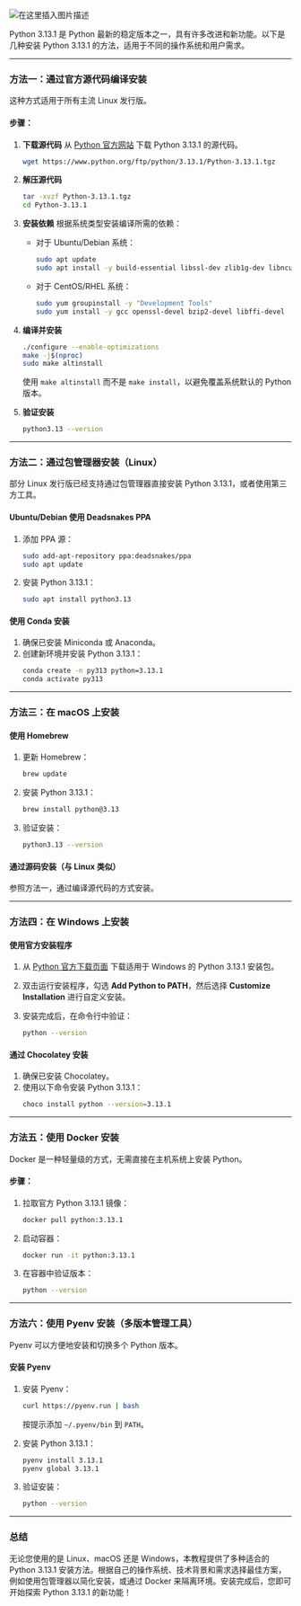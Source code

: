 ![在这里插入图片描述](https://i-blog.csdnimg.cn/direct/13308bce95944eb1a2a47d8367c9a627.png)




Python 3.13.1 是 Python 最新的稳定版本之一，具有许多改进和新功能。以下是几种安装 Python 3.13.1 的方法，适用于不同的操作系统和用户需求。

---

### 方法一：通过官方源代码编译安装

这种方式适用于所有主流 Linux 发行版。

#### 步骤：
1. **下载源代码**
   从 [Python 官方网站](https://www.python.org/downloads/) 下载 Python 3.13.1 的源代码。
   ```bash
   wget https://www.python.org/ftp/python/3.13.1/Python-3.13.1.tgz
   ```

2. **解压源代码**
   ```bash
   tar -xvzf Python-3.13.1.tgz
   cd Python-3.13.1
   ```

3. **安装依赖**
   根据系统类型安装编译所需的依赖：
   - 对于 Ubuntu/Debian 系统：
     ```bash
     sudo apt update
     sudo apt install -y build-essential libssl-dev zlib1g-dev libncurses5-dev libnss3-dev libreadline-dev libffi-dev curl libbz2-dev
     ```
   - 对于 CentOS/RHEL 系统：
     ```bash
     sudo yum groupinstall -y "Development Tools"
     sudo yum install -y gcc openssl-devel bzip2-devel libffi-devel
     ```

4. **编译并安装**
   ```bash
   ./configure --enable-optimizations
   make -j$(nproc)
   sudo make altinstall
   ```
   使用 `make altinstall` 而不是 `make install`，以避免覆盖系统默认的 Python 版本。

5. **验证安装**
   ```bash
   python3.13 --version
   ```

---

### 方法二：通过包管理器安装（Linux）

部分 Linux 发行版已经支持通过包管理器直接安装 Python 3.13.1，或者使用第三方工具。

#### Ubuntu/Debian 使用 Deadsnakes PPA
1. 添加 PPA 源：
   ```bash
   sudo add-apt-repository ppa:deadsnakes/ppa
   sudo apt update
   ```

2. 安装 Python 3.13.1：
   ```bash
   sudo apt install python3.13
   ```

#### 使用 Conda 安装
1. 确保已安装 Miniconda 或 Anaconda。
2. 创建新环境并安装 Python 3.13.1：
   ```bash
   conda create -n py313 python=3.13.1
   conda activate py313
   ```

---

### 方法三：在 macOS 上安装

#### 使用 Homebrew
1. 更新 Homebrew：
   ```bash
   brew update
   ```

2. 安装 Python 3.13.1：
   ```bash
   brew install python@3.13
   ```

3. 验证安装：
   ```bash
   python3.13 --version
   ```

#### 通过源码安装（与 Linux 类似）
参照方法一，通过编译源代码的方式安装。

---

### 方法四：在 Windows 上安装

#### 使用官方安装程序
1. 从 [Python 官方下载页面](https://www.python.org/downloads/windows/) 下载适用于 Windows 的 Python 3.13.1 安装包。

2. 双击运行安装程序，勾选 **Add Python to PATH**，然后选择 **Customize Installation** 进行自定义安装。

3. 安装完成后，在命令行中验证：
   ```bash
   python --version
   ```

#### 通过 Chocolatey 安装
1. 确保已安装 Chocolatey。
2. 使用以下命令安装 Python 3.13.1：
   ```bash
   choco install python --version=3.13.1
   ```

---

### 方法五：使用 Docker 安装

Docker 是一种轻量级的方式，无需直接在主机系统上安装 Python。

#### 步骤：
1. 拉取官方 Python 3.13.1 镜像：
   ```bash
   docker pull python:3.13.1
   ```

2. 启动容器：
   ```bash
   docker run -it python:3.13.1
   ```

3. 在容器中验证版本：
   ```bash
   python --version
   ```

---

### 方法六：使用 Pyenv 安装（多版本管理工具）

Pyenv 可以方便地安装和切换多个 Python 版本。

#### 安装 Pyenv
1. 安装 Pyenv：
   ```bash
   curl https://pyenv.run | bash
   ```
   按提示添加 `~/.pyenv/bin` 到 `PATH`。

2. 安装 Python 3.13.1：
   ```bash
   pyenv install 3.13.1
   pyenv global 3.13.1
   ```

3. 验证安装：
   ```bash
   python --version
   ```

---

### 总结

无论您使用的是 Linux、macOS 还是 Windows，本教程提供了多种适合的 Python 3.13.1 安装方法。根据自己的操作系统、技术背景和需求选择最佳方案，例如使用包管理器以简化安装，或通过 Docker 来隔离环境。安装完成后，您即可开始探索 Python 3.13.1 的新功能！


